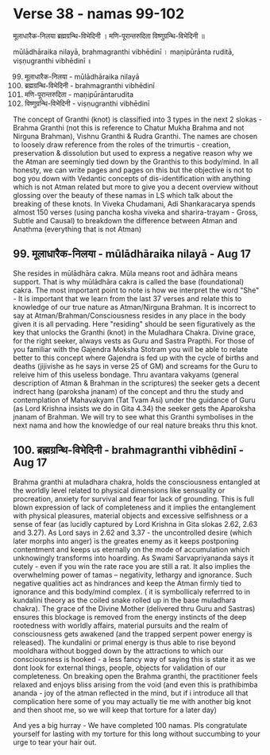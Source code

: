 # Verse 38 - namas 99-102

मूलाधारैक-निलया ब्रह्मग्रन्थि-विभेदिनी ।
मणि-पूरान्तरुदिता विष्णुग्रन्थि-विभेदिनी ॥

mūlādhāraika nilayā, brahmagranthi vibhēdinī ।
maṇipūrānta ruditā, viṣṇugranthi vibhēdinī ॥

99. मूलाधारैक-निलया - mūlādhāraika nilayā
100. ब्रह्मग्रन्थि-विभेदिनी - brahmagranthi vibhēdinī
101. मणि-पूरान्तरुदिता - maṇipūrāntarudita
102. विष्णुग्रन्थि-विभेदिनी - viṣṇugranthi vibhēdinī

The concept of Granthi (knot) is classified into 3 types in the next 2 slokas - Brahma Granthi (not this is reference to Chatur Mukha Brahma and not Nirguna Brahman), Vishnu Granthi & Rudra Granthi.  The names are chosen to loosely draw reference from the roles of the trimurtis - creation, preservation & dissolution but used to express a negative reason why we the Atman are seemingly tied down by the Granthis to this body/mind. In all honesty, we can write pages and pages on this but the objective is not to bog you down with Vedantic concepts of dis-identification with anything which is not Atman related but more to give you a decent overview without glossing over the beauty of these namas in LS which talk about the breaking of these knots. In Viveka Chudamani, Adi Shankaracarya spends almost 150 verses (using pancha kosha viveka and sharira-trayam - Gross, Subtle and Causal) to breakdown the difference between Atman and Anathma (everything that is not Atman)

## 99. मूलाधारैक-निलया - mūlādhāraika nilayā - Aug 17

She resides in mūlādhāra cakra. Mūla means root and ādhāra means support. That is why mūlādhāra cakra is called the base (foundational) cakra. The most important point to note is how we interpret the word "She" - It is important that we learn from the last 37 verses and relate this to knowledge of our true nature as Atman/Nirguna Brahman.  It is incorrect to say at Atman/Brahman/Consciousness resides in any place in the body given it is all pervading. Here "residing" should be seen figuratively as the key that unlocks the Granthi (knot) in the Muladhara Chakra. Divine grace, for the right seeker, always vests as Guru and Sastra Prapthi. For those of you familiar with the Gajendra Moksha Stotram you will be able to relate better to this concept where Gajendra is fed up with the cycle of births and deaths (jijivishe as he says in verse 25 of GM) and screams for the Guru to releive him of this useless bondage. Thru avantara vakyams (general description of Atman & Brahman in the scriptures) the seeker gets a decent indrect hang (paroksha jnanam) of the concept and thru the study and contemplation of Mahavakyam (Tat Tvam Asi) under the guidance of Guru (as Lord Krishna insists we do in Gita 4.34) the seeker gets the Aparoksha jnanam of Brahman. We will try to see what this Granthi symbolises in the next nama and how the knowledge of our real nature breaks thru this knot. 

## 100. ब्रह्मग्रन्थि-विभेदिनी - brahmagranthi vibhēdinī - Aug 17

Brahma granthi at muladhara chakra, holds the consciousness entangled at the worldly level related to physical dimensions like sensuality or procreation, anxiety for survival and fear for lack of grounding. This is full blown expression of lack of completeness and  it implies the entanglement with physical pleasures, material objects and excessive selfishness or a sense of fear (as lucidly captured by Lord Krishna in Gita slokas 2.62, 2.63 and 3.27). As Lord says in 2.62 and 3.37 - the uncontrolled desire (which later morphs into anger) is the greates enemy as it keeps postponing contentment and keeps us eternally on the mode of accumulation which unknowingly transforms into hoarding. As Swami Sarvapriyananda says it cutely - even if you win the rate race you are still a rat. It also implies the overwhelming power of tamas – negativity, lethargy and ignorance. Such negative qualities act as hindrances and keep the Atman firmly tied to ignorance and this body/mind complex. ( it is symbollicaly referrred to in kundalini theory as the coiled snake rolled up in the base muladhara chakra). The grace of the Divine Mother (delivered thru Guru and Sastras) ensures this blockage is removed from the energy instincts of the deep rootedness with worldly affairs, material pursuits and the realm of consciousness gets awakened (and the trapped serpent power energy is released). The kundalini or primal energy is thus able to rise beyond mooldhara  without bogged down by the attractions to which our consciousness is hooked - a less fancy way of saying this is state it as we dont look for external things, people, objects for validation of our completeness. On breaking open the Brahma granthi, the practitioner feels relaxed and enjoys bliss arising from the void (and even this is prathibimba ananda - joy of the atman reflected in the mind, but if i introduce all that complication here some of you may actually tie me with another big knot and then shoot me, so we will keep that torture for a later day) 

And yes a big hurray - We have completed 100 namas. Pls congratulate yourself for lasting with my torture for this long without succumbing to your urge to tear your hair out. 







